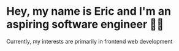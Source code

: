 <h1>Hey, my name is Eric and I'm an aspiring software engineer 🙋‍♂️</h1>
Currently, my interests are primarily in frontend web development
